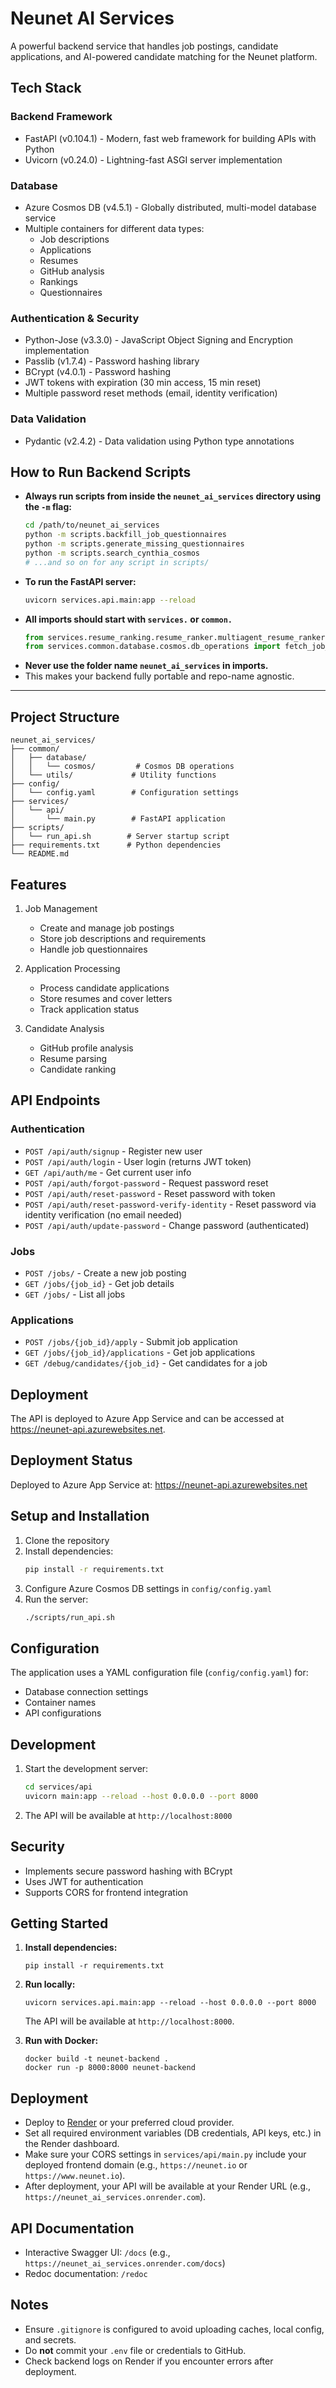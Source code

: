 # Neunet AI Services

A powerful backend service that handles job postings, candidate applications, and AI-powered candidate matching for the Neunet platform.

## Tech Stack

### Backend Framework
- FastAPI (v0.104.1) - Modern, fast web framework for building APIs with Python
- Uvicorn (v0.24.0) - Lightning-fast ASGI server implementation

### Database
- Azure Cosmos DB (v4.5.1) - Globally distributed, multi-model database service
- Multiple containers for different data types:
  - Job descriptions
  - Applications
  - Resumes
  - GitHub analysis
  - Rankings
  - Questionnaires

### Authentication & Security
- Python-Jose (v3.3.0) - JavaScript Object Signing and Encryption implementation
- Passlib (v1.7.4) - Password hashing library
- BCrypt (v4.0.1) - Password hashing
- JWT tokens with expiration (30 min access, 15 min reset)
- Multiple password reset methods (email, identity verification)

### Data Validation
- Pydantic (v2.4.2) - Data validation using Python type annotations

## How to Run Backend Scripts

- **Always run scripts from inside the `neunet_ai_services` directory using the `-m` flag:**
  ```sh
  cd /path/to/neunet_ai_services
  python -m scripts.backfill_job_questionnaires
  python -m scripts.generate_missing_questionnaires
  python -m scripts.search_cynthia_cosmos
  # ...and so on for any script in scripts/
  ```
- **To run the FastAPI server:**
  ```sh
  uvicorn services.api.main:app --reload
  ```
- **All imports should start with `services.` or `common.`**
  ```python
  from services.resume_ranking.resume_ranker.multiagent_resume_ranker import initiate_chat
  from services.common.database.cosmos.db_operations import fetch_job_description
  ```
- **Never use the folder name `neunet_ai_services` in imports.**
- This makes your backend fully portable and repo-name agnostic.

---

## Project Structure

```
neunet_ai_services/
├── common/
│   ├── database/
│   │   └── cosmos/         # Cosmos DB operations
│   └── utils/             # Utility functions
├── config/
│   └── config.yaml        # Configuration settings
├── services/
│   └── api/
│       └── main.py        # FastAPI application
├── scripts/
│   └── run_api.sh        # Server startup script
├── requirements.txt      # Python dependencies
└── README.md
```

## Features

1. Job Management
   - Create and manage job postings
   - Store job descriptions and requirements
   - Handle job questionnaires

2. Application Processing
   - Process candidate applications
   - Store resumes and cover letters
   - Track application status

3. Candidate Analysis
   - GitHub profile analysis
   - Resume parsing
   - Candidate ranking

## API Endpoints

### Authentication
- `POST /api/auth/signup` - Register new user
- `POST /api/auth/login` - User login (returns JWT token)
- `GET /api/auth/me` - Get current user info
- `POST /api/auth/forgot-password` - Request password reset
- `POST /api/auth/reset-password` - Reset password with token
- `POST /api/auth/reset-password-verify-identity` - Reset password via identity verification (no email needed)
- `POST /api/auth/update-password` - Change password (authenticated)

### Jobs
- `POST /jobs/` - Create a new job posting
- `GET /jobs/{job_id}` - Get job details
- `GET /jobs/` - List all jobs

### Applications
- `POST /jobs/{job_id}/apply` - Submit job application
- `GET /jobs/{job_id}/applications` - Get job applications
- `GET /debug/candidates/{job_id}` - Get candidates for a job

## Deployment

The API is deployed to Azure App Service and can be accessed at https://neunet-api.azurewebsites.net.

## Deployment Status

Deployed to Azure App Service at: https://neunet-api.azurewebsites.net

## Setup and Installation

1. Clone the repository
2. Install dependencies:
   ```bash
   pip install -r requirements.txt
   ```
3. Configure Azure Cosmos DB settings in `config/config.yaml`
4. Run the server:
   ```bash
   ./scripts/run_api.sh
   ```

## Configuration

The application uses a YAML configuration file (`config/config.yaml`) for:
- Database connection settings
- Container names
- API configurations

## Development

1. Start the development server:
   ```bash
   cd services/api
   uvicorn main:app --reload --host 0.0.0.0 --port 8000
   ```

2. The API will be available at `http://localhost:8000`

## Security

- Implements secure password hashing with BCrypt
- Uses JWT for authentication
- Supports CORS for frontend integration

## Getting Started

1. **Install dependencies:**
   ```
   pip install -r requirements.txt
   ```

2. **Run locally:**
   ```
   uvicorn services.api.main:app --reload --host 0.0.0.0 --port 8000
   ```
   The API will be available at `http://localhost:8000`.

3. **Run with Docker:**
   ```
   docker build -t neunet-backend .
   docker run -p 8000:8000 neunet-backend
   ```

## Deployment

- Deploy to [Render](https://render.com/) or your preferred cloud provider.
- Set all required environment variables (DB credentials, API keys, etc.) in the Render dashboard.
- Make sure your CORS settings in `services/api/main.py` include your deployed frontend domain (e.g., `https://neunet.io` or `https://www.neunet.io`).
- After deployment, your API will be available at your Render URL (e.g., `https://neunet_ai_services.onrender.com`).

## API Documentation

- Interactive Swagger UI: `/docs` (e.g., `https://neunet_ai_services.onrender.com/docs`)
- Redoc documentation: `/redoc`

## Notes

- Ensure `.gitignore` is configured to avoid uploading caches, local config, and secrets.
- Do **not** commit your `.env` file or credentials to GitHub.
- Check backend logs on Render if you encounter errors after deployment.